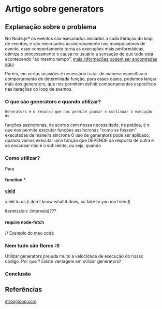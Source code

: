 # Artigo sobre generators

## Explanação sobre o problema
  No Node.js® os eventos são executados iniciados a cada iteração do loop de eventos,
  e são executados assincronamente nos manipuladores de evento, esse comportamento
  torna as execuções mais performáticas, otimiza o processamento e causa no usuário a
  sensação de que tudo está acontecendo "ao mesmo tempo", [mais informações podem ser
  encontradas aqui](https://www.tutorialspoint.com/nodejs/nodejs_event_loop.htm).

  Porém, em certas ocasiões é necessário tratar de maneira específica o
  comportamento de determinada função, para esses casos, podemos lançar mão dos
  generators, que nos permitem definir comportamentos específcos nas iterações do
  loop de eventos.

### O que são generators e quando utilizar?
    Generators é o recurso que nos permite pausar e continuar a execução de
  funções assíncronas, de acordo com nossa necessidade, na prática, é o que
  nos permite executar funções assíncronas "como se fossem" executadas de maneira
  síncrona
    O uso de generators pode ser aplicado, quando vamos executar uma função que
  DEPENDE da resposta de outra e só encadear não é o suficiente, ou seja, quando



### Como utilizar?
  Para
  #### function *
  #### [yield](https://translate.google.com/#en/pt/yield)

  yield to us (i don't know  what it does, so take to you ma friend)

  itermission: (intervalo)???

  #### require node-fetch




  // Exemplo do meu code

### Nem tudo são flores :S
  Utilizar generators prejuda muito a velocidade de execução do nosso código.
  Por que ?
  Existe vantagem em utilizar generators?

### Conclusão

## Referências
[strongloop.com](https://strongloop.com/strongblog/how-to-generators-node-js-yield-use-cases/)
